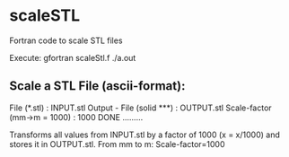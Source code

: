# scaleSTL
Fortran code to scale STL files

Execute:
gfortran scaleStl.f
./a.out


Scale a STL File (ascii-format):
--------------------------------

File (*.stl)                : INPUT.stl
Output - File (solid ***)   : OUTPUT.stl
Scale-factor (mm->m = 1000) : 1000
DONE .........

Transforms all values from INPUT.stl by a factor of 1000 (x  = x/1000) and stores it in OUTPUT.stl.
From mm to m: Scale-factor=1000
